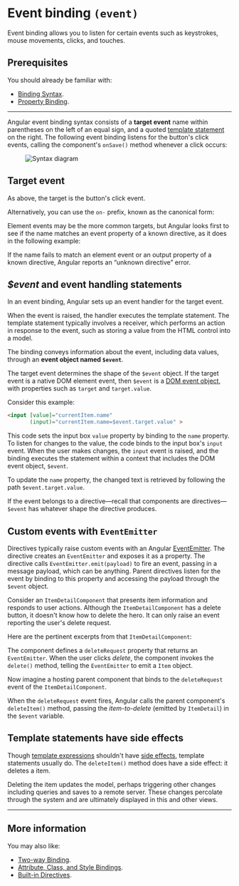 
# Event binding `(event)`

Event binding allows you to listen for certain events such as
keystrokes, mouse movements, clicks, and touches.


## Prerequisites

You should already be familiar with:

* [Binding Syntax](guide/binding-syntax).
* [Property Binding](guide/property-binding).

<hr/>

Angular event binding syntax consists of a **target event** name
within parentheses on the left of an equal sign, and a quoted
[template statement](guide/template-statements) on the right.
The following event binding listens for the button's click events, calling
the component's `onSave()` method whenever a click occurs:


<figure>
  <img src='generated/images/guide/template-syntax/syntax-diagram.gif' alt="Syntax diagram">
</figure>

 <!-- <code-example path="template-syntax/src/app/app.component.html" region="event-binding-1" title="src/app/app.component.html" linenums="false">
</code-example>  -->

## Target event

As above, the target is the button's click event. 

<code-example path="template-syntax/src/app/app.component.html" region="event-binding-1" title="src/app/app.component.html" linenums="false">
</code-example>

Alternatively, you can use the `on-` prefix, known as the canonical form:

<code-example path="template-syntax/src/app/app.component.html" region="event-binding-2" title="src/app/app.component.html" linenums="false">
</code-example>

Element events may be the more common targets, but Angular looks first to see if the name matches an event property
of a known directive, as it does in the following example:

<code-example path="template-syntax/src/app/app.component.html" region="event-binding-3" title="src/app/app.component.html" linenums="false">
</code-example>

If the name fails to match an element event or an output property of a known directive,
Angular reports an “unknown directive” error.


## *$event* and event handling statements
<!-- KW--This section could use a diagram (in progress- question about receiver)-->
In an event binding, Angular sets up an event handler for the target event.

When the event is raised, the handler executes the template statement.
The template statement typically involves a receiver, which performs an action
in response to the event, such as storing a value from the HTML control
into a model.

The binding conveys information about the event, including data values, through
an **event object named `$event`**.

The target event determines the shape of the `$event` object.
If the target event is a native DOM element event, then `$event` is a
[DOM event object](https://developer.mozilla.org/en-US/docs/Web/Events),
with properties such as `target` and `target.value`.

Consider this example:

```html
<input [value]="currentItem.name"
       (input)="currentItem.name=$event.target.value" >
```

<!-- <code-example path="template-syntax/src/app/app.component.html" region="without-NgModel" title="src/app/app.component.html" linenums="false">
</code-example> -->

This code sets the input box `value` property by binding to the `name` property.
To listen for changes to the value, the code binds to the input box's `input` event.
When the user makes changes, the `input` event is raised, and the binding executes
the statement within a context that includes the DOM event object, `$event`.

To update the `name` property, the changed text is retrieved by following the path `$event.target.value`.

If the event belongs to a directive&mdash;recall that components 
are directives&mdash;`$event` has whatever shape the directive produces.

<!-- KW--Do we ever type `$event` in our code? (I don't think we do often, right?) Why is it important to this discussion? -->


## Custom events with `EventEmitter`

Directives typically raise custom events with an Angular [EventEmitter](api/core/EventEmitter).
The directive creates an `EventEmitter` and exposes it as a property.
The directive calls `EventEmitter.emit(payload)` to fire an event, passing in a message payload, which can be anything.
Parent directives listen for the event by binding to this property and accessing the payload through the `$event` object.

Consider an `ItemDetailComponent` that presents item information and responds to user actions.
Although the `ItemDetailComponent` has a delete button, it doesn't know how to delete the hero. It can only raise an event reporting the user's delete request.

Here are the pertinent excerpts from that `ItemDetailComponent`:
<!-- KW--This sample needs to be changed to item -->
<code-example path="template-syntax/src/app/hero-detail.component.ts" linenums="false" title="src/app/hero-detail.component.ts (template)" region="template-1">
</code-example>

<code-example path="template-syntax/src/app/hero-detail.component.ts" linenums="false" title="src/app/hero-detail.component.ts (deleteRequest)" region="deleteRequest">
</code-example>

The component defines a `deleteRequest` property that returns an `EventEmitter`.
When the user clicks *delete*, the component invokes the `delete()` method,
telling the `EventEmitter` to emit a `Item` object.

Now imagine a hosting parent component that binds to the `deleteRequest` event 
of the `ItemDetailComponent`.
<!-- KW--What is deleteHero($event)? -->
<code-example path="template-syntax/src/app/app.component.html" linenums="false" title="src/app/app.component.html (event-binding-to-component)" region="event-binding-to-component">
</code-example>

When the `deleteRequest` event fires, Angular calls the parent component's 
`deleteItem()` method, passing the *item-to-delete* (emitted by `ItemDetail`) 
in the `$event` variable.

## Template statements have side effects

Though [template expressions](guide/template-syntax#template-expressions) shouldn't have [side effects](guide/template-syntax#avoid-side-effects), template 
statements usually do. The `deleteItem()` method does have 
a side effect: it deletes a item.

Deleting the item updates the model, perhaps triggering other changes
including queries and saves to a remote server.
These changes percolate through the system and are ultimately displayed in this and other views.

<hr/>

## More information

You may also like:

* [Two-way Binding](guide/two-way-binding).
* [Attribute, Class, and Style Bindings](guide/attribute-class-style-bindings).
* [Built-in Directives](guide/built-in-directives).


